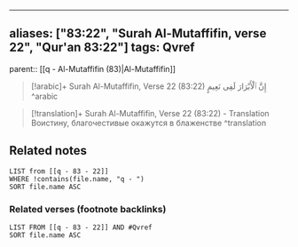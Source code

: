 
---
aliases: ["83:22", "Surah Al-Mutaffifin, verse 22", "Qur'an 83:22"]
tags: Qvref
---

parent:: [[q - Al-Mutaffifin (83)|Al-Mutaffifin]]

> [!arabic]+ Surah Al-Mutaffifin, Verse 22 (83:22)
> <span class="quran-arabic">إِنَّ ٱلْأَبْرَارَ لَفِى نَعِيمٍ</span>
^arabic

> [!translation]+ Surah Al-Mutaffifin, Verse 22 (83:22) - Translation
> Воистину, благочестивые окажутся в блаженстве
^translation



## Related notes
```dataview
LIST from [[q - 83 - 22]]
WHERE !contains(file.name, "q - ")
SORT file.name ASC
```

### Related verses (footnote backlinks)
```dataview
LIST FROM [[q - 83 - 22]] AND #Qvref
SORT file.name ASC
```

